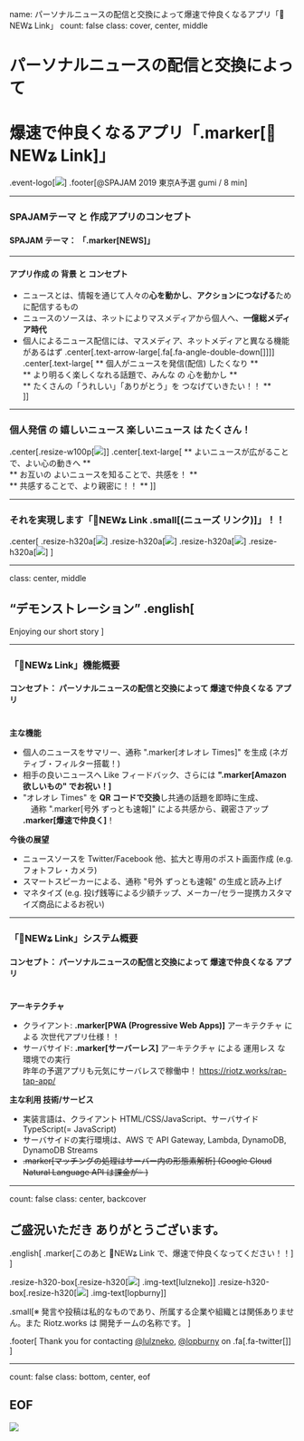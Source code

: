 name: パーソナルニュースの配信と交換によって爆速で仲良くなるアプリ「📰NEWʑ Link」
count: false
class: cover, center, middle
# パーソナルニュースの配信と交換によって
# 爆速で仲良くなるアプリ「.marker[📰NEWʑ Link]」
.event-logo[![](assets/logo/spajam.png)]
.footer[@SPAJAM 2019 東京A予選 gumi / 8 min]


---
### SPAJAMテーマ と 作成アプリのコンセプト
#### SPAJAM テーマ： 「.marker[NEWS]」
----
#### アプリ作成 の 背景 と コンセプト
- ニュースとは、情報を通じて人々の**心を動かし**、**アクションにつなげる**ために配信するもの
- ニュースのソースは、ネットによりマスメディアから個人へ、**一億総メディア時代**
- 個人によるニュース配信には、マスメディア、ネットメディアと異なる機能があるはず
.center[.text-arrow-large[.fa[.fa-angle-double-down[]]]]
.center[.text-large[
  ** 個人がニュースを発信(配信) したくなり **  
  ** より明るく楽しくなれる話題で、みんな の 心を動かし **  
  ** たくさんの「うれしい」「ありがとう」を つなげていきたい！！ **  
]]

---
### 個人発信 の 嬉しいニュース 楽しいニュース は たくさん！
.center[.resize-w100p[![](contents/2019-spajam-qualification/images/01.png)]]
.center[.text-large[
  ** よいニュースが広がることで、よい心の動きへ **  
  ** お互いの よいニュースを知ることで、共感を！ **  
  ** 共感することで、より親密に！！ **
]]


---
### それを実現します「📰NEWʑ Link .small[(ニューズ リンク)]」！！
.center[
.resize-h320a[![](contents/2019-spajam-qualification/images/02.png)]
.resize-h320a[![](contents/2019-spajam-qualification/images/03.png)]
.resize-h320a[![](contents/2019-spajam-qualification/images/04.png)]
.resize-h320a[![](contents/2019-spajam-qualification/images/05.png)]
]


---
class: center, middle
## “デモンストレーション” .english[
  Enjoying our short story
]


---
### 「📰NEWʑ Link」機能概要
#### コンセプト： パーソナルニュースの配信と交換によって 爆速で仲良くなる アプリ  
　  
**主な機能**
- 個人のニュースをサマリー、通称 ".marker[オレオレ Times]" を生成 (ネガティブ・フィルター搭載！)
- 相手の良いニュースへ Like フィードバック、さらには **".marker[Amazon 欲しいもの" でお祝い！]** 
- "オレオレ Times" を **QR コードで交換**し共通の話題を即時に生成、  
　通称 ".marker[号外 ずっとも速報]" による共感から、親密さアップ **.marker[爆速で仲良く]**！ 

**今後の展望**
- ニュースソースを Twitter/Facebook 他、拡大と専用のポスト画面作成 (e.g. フォトフレ・カメラ)
- スマートスピーカーによる、通称 "号外 ずっとも速報" の生成と読み上げ
- マネタイズ (e.g. 投げ銭等による少額チップ、メーカー/セラー提携カスタマイズ商品によるお祝い)


---
### 「📰NEWʑ Link」システム概要
#### コンセプト： パーソナルニュースの配信と交換によって 爆速で仲良くなる アプリ  
　  
**アーキテクチャ**
- クライアント: **.marker[PWA (Progressive Web Apps)]** アーキテクチャ による 次世代アプリ仕様！！
- サーバサイド: **.marker[サーバーレス]** アーキテクチャ による 運用レス な 環境での実行  
昨年の予選アプリも元気にサーバレスで稼働中！ https://riotz.works/rap-tap-app/

**主な利用 技術/サービス**
- 実装言語は、クライアント HTML/CSS/JavaScript、サーバサイド TypeScript(= JavaScript)
- サーバサイドの実行環境は、AWS で API Gateway, Lambda, DynamoDB, DynamoDB Streams
- ~~.marker[マッチングの処理はサーバー内の形態素解析] (Google Cloud Natural Language API は課金が💦 )~~


---
count: false
class: center, backcover
## ご盛況いただき ありがとうございます。
.english[
  .marker[このあと 📰NEWʑ Link で、爆速で仲良くなってください！！]
]

.resize-h320-box[.resize-h320[![](bio/lulzneko/photo.jpg)] .img-text[lulzneko]]
.resize-h320-box[.resize-h320[![](bio/lopburny/photo.jpg)] .img-text[lopburny]]

.small[※ 発言や投稿は私的なものであり、所属する企業や組織とは関係ありません。また Riotz.works は 開発チームの名称です。  ]

.footer[
  Thank you for contacting [@lulzneko](https://twitter.com/lulzneko), [@lopburny](https://twitter.com/lopburny) on .fa[.fa-twitter[]]
]


---
count: false
class: bottom, center, eof
## EOF
![](assets/riotz.png)
